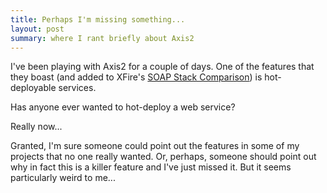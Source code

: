 ```yaml
---
title: Perhaps I'm missing something...
layout: post 
summary: where I rant briefly about Axis2
---
```


I've been playing with Axis2 for a couple of days.  One of the features that they boast (and added to XFire's [SOAP Stack Comparison](http://xfire.codehaus.org/Stack+Comparison)) is hot-deployable services. 

Has anyone ever wanted to hot-deploy a web service? 

Really now...

Granted, I'm sure someone could point out the features in some of my projects that no one really wanted. Or, perhaps, someone should point out why in fact this is a killer feature and I've just missed it. But it seems particularly weird to me...
